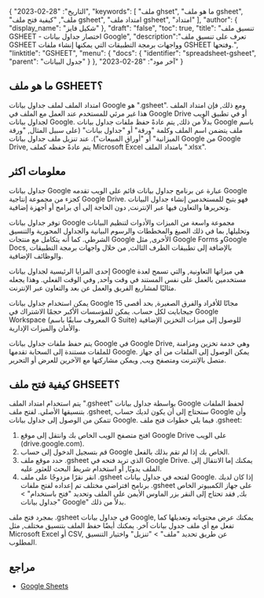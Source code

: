 {
"التاريخ": "28-02-2023",
  "keywords": [
"ملف ghset",
"ما هو ملف gsheet",
"ملف",
"كيفية فتح ملف gsheet",
"امتداد ملف gsheet",
"امتداد"
],
  "author": {
"display_name": "شكيل فايز"
},
"draft": "false",
"toc": true,
"title": "تنسيق ملف GSHEET - اختصار جداول بيانات Google",
  "description":"تعرف على تنسيق ملف GSHEET وواجهات برمجة التطبيقات التي يمكنها إنشاء ملفات GSHEET وفتحها.",
"linktitle": "GSHEET",
  "menu": {
    "docs": {
      "identifier": "spreadsheet-gsheet",
"parent": "جدول البيانات"
}
},
"آخر مود": "28-02-2023"
}

## ما هو ملف GSHEET؟

امتداد الملف لملف جداول بيانات Google هو ".gsheet". ومع ذلك, فإن امتداد الملف هذا غير مرئي للمستخدم عند العمل مع الملف في Google Drive أو في تطبيق الويب لجداول بيانات Google. بدلاً من ذلك, يتم عادةً حفظ ملفات جداول بيانات Google باسم ملف يتضمن اسم الملف وكلمة "ورقة" أو "جداول بيانات" (على سبيل المثال, "ورقة الميزانية" أو "أوراق المبيعات"). عند تنزيل ملف جداول بيانات Google من Google Drive, يتم عادةً حفظه كملف Microsoft Excel بامتداد الملف ".xlsx".

## معلومات اكثر

جداول بيانات Google عبارة عن برنامج جداول بيانات قائم على الويب تقدمه Google كجزء من مجموعة إنتاجية Google Drive. فهو يتيح للمستخدمين إنشاء جداول البيانات وتحريرها والتعاون فيها عبر الإنترنت, دون الحاجة إلى أي برامج أو أجهزة إضافية.

توفر جداول بيانات Google مجموعة واسعة من الميزات والأدوات لتنظيم البيانات وتحليلها, بما في ذلك الصيغ والمخططات والرسوم البيانية والجداول المحورية والتنسيق الشرطي. كما أنه يتكامل مع منتجات Google الأخرى, مثل Google Forms وGoogle Docs, بالإضافة إلى تطبيقات الطرف الثالث, من خلال واجهات برمجة التطبيقات والوظائف الإضافية.

إحدى المزايا الرئيسية لجداول بيانات Google هي ميزاتها التعاونية, والتي تسمح لعدة مستخدمين بالعمل على نفس المستند في وقت واحد, وفي الوقت الفعلي. وهذا يجعله مثاليًا لمشاريع الفريق والعمل عن بعد والتعاون عبر الإنترنت.

يمكن استخدام جداول بيانات Google مجانًا للأفراد والفرق الصغيرة, بحد أقصى 15 جيجابايت لكل حساب. يمكن للمؤسسات الأكبر حجمًا الاشتراك في Google Workspace (المعروف سابقًا باسم G Suite) للوصول إلى ميزات التخزين الإضافية والأمان والميزات الإدارية.

يتم حفظ ملفات جداول بيانات Google في Google Drive, وهي خدمة تخزين ومزامنة للملفات مستندة إلى السحابة تقدمها Google. يمكن الوصول إلى الملفات من أي جهاز متصل بالإنترنت ومتصفح ويب, ويمكن مشاركتها مع الآخرين للعرض أو التحرير.

## كيفية فتح ملف GHSEET؟

يتم استخدام امتداد الملف ".gsheet" بواسطة جداول بيانات Google لحفظ الملفات بتنسيقها الأصلي. لفتح ملف ‎.gsheet, ستحتاج إلى أن يكون لديك حساب Google وأن تتمكن من الوصول إلى جداول بيانات Google. فيما يلي خطوات فتح ملف .gsheet:

1. افتح متصفح الويب الخاص بك وانتقل إلى موقع Google Drive على الويب (drive.google.com).
2. قم بتسجيل الدخول إلى حساب Google الخاص بك إذا لم تقم بذلك بالفعل.
3. حدد موقع ملف .gsheet الذي تريد فتحه في Google Drive. يمكنك إما الانتقال إلى الملف يدويًا, أو استخدام شريط البحث للعثور عليه.
4. انقر نقرًا مزدوجًا على ملف .gsheet لفتحه في جداول بيانات Google. إذا كان لديك برنامج افتراضي مختلف تم إعداده لفتح ملفات ‎.gsheet على جهاز الكمبيوتر الخاص بك, فقد تحتاج إلى النقر بزر الماوس الأيمن على الملف وتحديد "فتح باستخدام" > "جداول بيانات Google" بدلاً من ذلك.

بمجرد فتح ملف .gsheet في جداول بيانات Google, يمكنك عرض محتوياته وتعديلها كما تفعل مع أي ملف جدول بيانات آخر. يمكنك أيضًا حفظ الملف بتنسيق مختلف, مثل Microsoft Excel أو CSV, عن طريق تحديد "ملف" > "تنزيل" واختيار التنسيق المطلوب.

## مراجع
* [Google Sheets](https://en.wikipedia.org/wiki/Google_Sheets)
